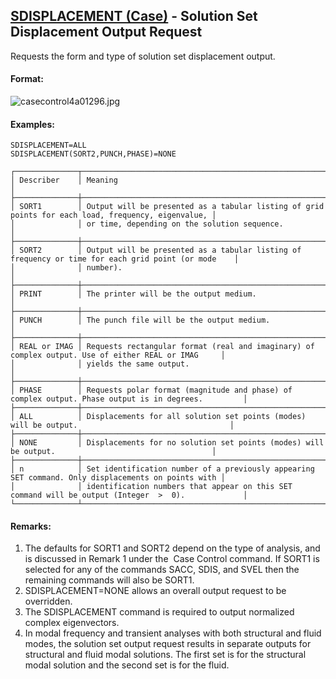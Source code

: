 ## [SDISPLACEMENT (Case)](https://nexus.hexagon.com/documentationcenter/bundle/MSC_Nastran_2022.4/page/Nastran_Combined_Book/qrg/casecontrol4a/TOC.SDISPLACEMENT.Case.xhtml) - Solution Set Displacement Output Request

Requests the form and type of solution set displacement output.

#### Format:

![casecontrol4a01296.jpg](https://help-be.hexagonmi.com/bundle/MSC_Nastran_2022.4/page/Nastran_Combined_Book/qrg/casecontrol4a/../../../assets/casecontrol4a01296.jpg?_LANG=enus)  

#### Examples:

```nastran
SDISPLACEMENT=ALL
SDISPLACEMENT(SORT2,PUNCH,PHASE)=NONE
```

```text
┌──────────────┬────────────────────────────────────────────────────────────────────────────────────────────────────┐
│ Describer    │ Meaning                                                                                            │
├──────────────┼────────────────────────────────────────────────────────────────────────────────────────────────────┤
│ SORT1        │ Output will be presented as a tabular listing of grid points for each load, frequency, eigenvalue, │
│              │ or time, depending on the solution sequence.                                                       │
├──────────────┼────────────────────────────────────────────────────────────────────────────────────────────────────┤
│ SORT2        │ Output will be presented as a tabular listing of frequency or time for each grid point (or mode    │
│              │ number).                                                                                           │
├──────────────┼────────────────────────────────────────────────────────────────────────────────────────────────────┤
│ PRINT        │ The printer will be the output medium.                                                             │
├──────────────┼────────────────────────────────────────────────────────────────────────────────────────────────────┤
│ PUNCH        │ The punch file will be the output medium.                                                          │
├──────────────┼────────────────────────────────────────────────────────────────────────────────────────────────────┤
│ REAL or IMAG │ Requests rectangular format (real and imaginary) of complex output. Use of either REAL or IMAG     │
│              │ yields the same output.                                                                            │
├──────────────┼────────────────────────────────────────────────────────────────────────────────────────────────────┤
│ PHASE        │ Requests polar format (magnitude and phase) of complex output. Phase output is in degrees.         │
├──────────────┼────────────────────────────────────────────────────────────────────────────────────────────────────┤
│ ALL          │ Displacements for all solution set points (modes) will be output.                                  │
├──────────────┼────────────────────────────────────────────────────────────────────────────────────────────────────┤
│ NONE         │ Displacements for no solution set points (modes) will be output.                                   │
├──────────────┼────────────────────────────────────────────────────────────────────────────────────────────────────┤
│ n            │ Set identification number of a previously appearing SET command. Only displacements on points with │
│              │ identification numbers that appear on this SET command will be output (Integer  >  0).             │
└──────────────┴────────────────────────────────────────────────────────────────────────────────────────────────────┘
```

#### Remarks:

1. The defaults for SORT1 and SORT2 depend on the type of analysis, and is discussed in Remark 1 under the   Case Control command. If SORT1 is selected for any of the commands SACC, SDIS, and SVEL then the remaining commands will also be SORT1.
2. SDISPLACEMENT=NONE allows an overall output request to be overridden.
3. The SDISPLACEMENT command is required to output normalized complex eigenvectors.
4. In modal frequency and transient analyses with both structural and fluid modes, the solution set output request results in separate outputs for structural and fluid modal solutions. The first set is for the structural modal solution and the second set is for the fluid.
